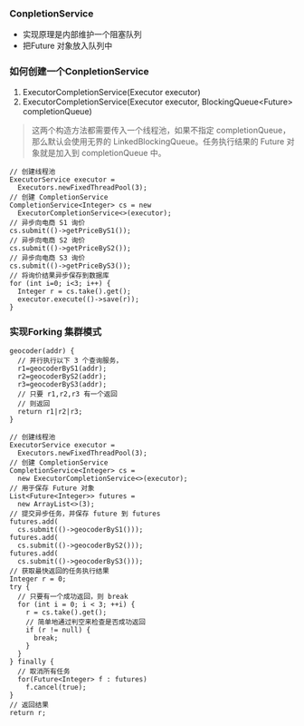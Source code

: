 ### ConpletionService
* 实现原理是内部维护一个阻塞队列
* 把Future 对象放入队列中
### 如何创建一个ConpletionService
1. ExecutorCompletionService(Executor executor)
2. ExecutorCompletionService(Executor executor, BlockingQueue<Future<V>> completionQueue)
> 这两个构造方法都需要传入一个线程池，如果不指定 completionQueue，那么默认会使用无界的 LinkedBlockingQueue。任务执行结果的 Future 对象就是加入到 completionQueue 中。

```
// 创建线程池
ExecutorService executor = 
  Executors.newFixedThreadPool(3);
// 创建 CompletionService
CompletionService<Integer> cs = new 
  ExecutorCompletionService<>(executor);
// 异步向电商 S1 询价
cs.submit(()->getPriceByS1());
// 异步向电商 S2 询价
cs.submit(()->getPriceByS2());
// 异步向电商 S3 询价
cs.submit(()->getPriceByS3());
// 将询价结果异步保存到数据库
for (int i=0; i<3; i++) {
  Integer r = cs.take().get();
  executor.execute(()->save(r));
}

```
### 实现Forking 集群模式

```
geocoder(addr) {
  // 并行执行以下 3 个查询服务， 
  r1=geocoderByS1(addr);
  r2=geocoderByS2(addr);
  r3=geocoderByS3(addr);
  // 只要 r1,r2,r3 有一个返回
  // 则返回
  return r1|r2|r3;
}

```


```
// 创建线程池
ExecutorService executor =
  Executors.newFixedThreadPool(3);
// 创建 CompletionService
CompletionService<Integer> cs =
  new ExecutorCompletionService<>(executor);
// 用于保存 Future 对象
List<Future<Integer>> futures =
  new ArrayList<>(3);
// 提交异步任务，并保存 future 到 futures 
futures.add(
  cs.submit(()->geocoderByS1()));
futures.add(
  cs.submit(()->geocoderByS2()));
futures.add(
  cs.submit(()->geocoderByS3()));
// 获取最快返回的任务执行结果
Integer r = 0;
try {
  // 只要有一个成功返回，则 break
  for (int i = 0; i < 3; ++i) {
    r = cs.take().get();
    // 简单地通过判空来检查是否成功返回
    if (r != null) {
      break;
    }
  }
} finally {
  // 取消所有任务
  for(Future<Integer> f : futures)
    f.cancel(true);
}
// 返回结果
return r;

```
